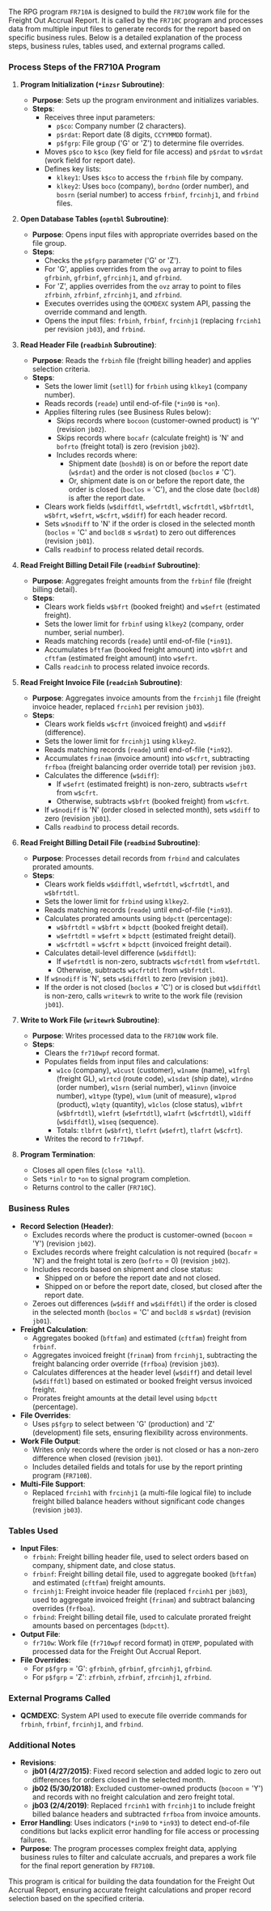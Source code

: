 The RPG program `FR710A` is designed to build the `FR710W` work file for the Freight Out Accrual Report. It is called by the `FR710C` program and processes data from multiple input files to generate records for the report based on specific business rules. Below is a detailed explanation of the process steps, business rules, tables used, and external programs called.

### Process Steps of the FR710A Program

1. **Program Initialization (`*inzsr` Subroutine)**:
   - **Purpose**: Sets up the program environment and initializes variables.
   - **Steps**:
     - Receives three input parameters:
       - `p$co`: Company number (2 characters).
       - `p$rdat`: Report date (8 digits, `CCYYMMDD` format).
       - `p$fgrp`: File group ('G' or 'Z') to determine file overrides.
     - Moves `p$co` to `k$co` (key field for file access) and `p$rdat` to `w$rdat` (work field for report date).
     - Defines key lists:
       - `klkey1`: Uses `k$co` to access the `frbinh` file by company.
       - `klkey2`: Uses `boco` (company), `bordno` (order number), and `bosrn` (serial number) to access `frbinf`, `frcinhj1`, and `frbind` files.

2. **Open Database Tables (`opntbl` Subroutine)**:
   - **Purpose**: Opens input files with appropriate overrides based on the file group.
   - **Steps**:
     - Checks the `p$fgrp` parameter ('G' or 'Z').
     - For 'G', applies overrides from the `ovg` array to point to files `gfrbinh`, `gfrbinf`, `gfrcinhj1`, and `gfrbind`.
     - For 'Z', applies overrides from the `ovz` array to point to files `zfrbinh`, `zfrbinf`, `zfrcinhj1`, and `zfrbind`.
     - Executes overrides using the `QCMDEXC` system API, passing the override command and length.
     - Opens the input files: `frbinh`, `frbinf`, `frcinhj1` (replacing `frcinh1` per revision `jb03`), and `frbind`.

3. **Read Header File (`readbinh` Subroutine)**:
   - **Purpose**: Reads the `frbinh` file (freight billing header) and applies selection criteria.
   - **Steps**:
     - Sets the lower limit (`setll`) for `frbinh` using `klkey1` (company number).
     - Reads records (`reade`) until end-of-file (`*in90` is `*on`).
     - Applies filtering rules (see Business Rules below):
       - Skips records where `bocoon` (customer-owned product) is 'Y' (revision `jb02`).
       - Skips records where `bocafr` (calculate freight) is 'N' and `bofrto` (freight total) is zero (revision `jb02`).
       - Includes records where:
         - Shipment date (`boshd8`) is on or before the report date (`w$rdat`) and the order is not closed (`boclos` ≠ 'C').
         - Or, shipment date is on or before the report date, the order is closed (`boclos` = 'C'), and the close date (`bocld8`) is after the report date.
     - Clears work fields (`w$diffdtl`, `w$efrtdtl`, `w$cfrtdtl`, `w$bfrtdtl`, `w$bfrt`, `w$efrt`, `w$cfrt`, `w$diff`) for each header record.
     - Sets `w$nodiff` to 'N' if the order is closed in the selected month (`boclos` = 'C' and `bocld8` ≤ `w$rdat`) to zero out differences (revision `jb01`).
     - Calls `readbinf` to process related detail records.

4. **Read Freight Billing Detail File (`readbinf` Subroutine)**:
   - **Purpose**: Aggregates freight amounts from the `frbinf` file (freight billing detail).
   - **Steps**:
     - Clears work fields `w$bfrt` (booked freight) and `w$efrt` (estimated freight).
     - Sets the lower limit for `frbinf` using `klkey2` (company, order number, serial number).
     - Reads matching records (`reade`) until end-of-file (`*in91`).
     - Accumulates `bftfam` (booked freight amount) into `w$bfrt` and `cftfam` (estimated freight amount) into `w$efrt`.
     - Calls `readcinh` to process related invoice records.

5. **Read Freight Invoice File (`readcinh` Subroutine)**:
   - **Purpose**: Aggregates invoice amounts from the `frcinhj1` file (freight invoice header, replaced `frcinh1` per revision `jb03`).
   - **Steps**:
     - Clears work fields `w$cfrt` (invoiced freight) and `w$diff` (difference).
     - Sets the lower limit for `frcinhj1` using `klkey2`.
     - Reads matching records (`reade`) until end-of-file (`*in92`).
     - Accumulates `frinam` (invoice amount) into `w$cfrt`, subtracting `frfboa` (freight balancing order override total) per revision `jb03`.
     - Calculates the difference (`w$diff`):
       - If `w$efrt` (estimated freight) is non-zero, subtracts `w$efrt` from `w$cfrt`.
       - Otherwise, subtracts `w$bfrt` (booked freight) from `w$cfrt`.
     - If `w$nodiff` is 'N' (order closed in selected month), sets `w$diff` to zero (revision `jb01`).
     - Calls `readbind` to process detail records.

6. **Read Freight Billing Detail File (`readbind` Subroutine)**:
   - **Purpose**: Processes detail records from `frbind` and calculates prorated amounts.
   - **Steps**:
     - Clears work fields `w$diffdtl`, `w$efrtdtl`, `w$cfrtdtl`, and `w$bfrtdtl`.
     - Sets the lower limit for `frbind` using `klkey2`.
     - Reads matching records (`reade`) until end-of-file (`*in93`).
     - Calculates prorated amounts using `bdpctt` (percentage):
       - `w$bfrtdtl` = `w$bfrt` × `bdpctt` (booked freight detail).
       - `w$efrtdtl` = `w$efrt` × `bdpctt` (estimated freight detail).
       - `w$cfrtdtl` = `w$cfrt` × `bdpctt` (invoiced freight detail).
     - Calculates detail-level difference (`w$diffdtl`):
       - If `w$efrtdtl` is non-zero, subtracts `w$cfrtdtl` from `w$efrtdtl`.
       - Otherwise, subtracts `w$cfrtdtl` from `w$bfrtdtl`.
     - If `w$nodiff` is 'N', sets `w$diffdtl` to zero (revision `jb01`).
     - If the order is not closed (`boclos` ≠ 'C') or is closed but `w$diffdtl` is non-zero, calls `writewrk` to write to the work file (revision `jb01`).

7. **Write to Work File (`writewrk` Subroutine)**:
   - **Purpose**: Writes processed data to the `FR710W` work file.
   - **Steps**:
     - Clears the `fr710wpf` record format.
     - Populates fields from input files and calculations:
       - `w1co` (company), `w1cust` (customer), `w1name` (name), `w1frgl` (freight GL), `w1rtcd` (route code), `w1sdat` (ship date), `w1rdno` (order number), `w1srn` (serial number), `w1invn` (invoice number), `w1type` (type), `w1um` (unit of measure), `w1prod` (product), `w1qty` (quantity), `w1clos` (close status), `w1bfrt` (`w$bfrtdtl`), `w1efrt` (`w$efrtdtl`), `w1afrt` (`w$cfrtdtl`), `w1diff` (`w$diffdtl`), `w1seq` (sequence).
       - Totals: `tlbfrt` (`w$bfrt`), `tlefrt` (`w$efrt`), `tlafrt` (`w$cfrt`).
     - Writes the record to `fr710wpf`.

8. **Program Termination**:
   - Closes all open files (`close *all`).
   - Sets `*inlr` to `*on` to signal program completion.
   - Returns control to the caller (`FR710C`).

### Business Rules
- **Record Selection (Header)**:
  - Excludes records where the product is customer-owned (`bocoon` = 'Y') (revision `jb02`).
  - Excludes records where freight calculation is not required (`bocafr` = 'N') and the freight total is zero (`bofrto` = 0) (revision `jb02`).
  - Includes records based on shipment and close status:
    - Shipped on or before the report date and not closed.
    - Shipped on or before the report date, closed, but closed after the report date.
  - Zeroes out differences (`w$diff` and `w$diffdtl`) if the order is closed in the selected month (`boclos` = 'C' and `bocld8` ≤ `w$rdat`) (revision `jb01`).
- **Freight Calculation**:
  - Aggregates booked (`bftfam`) and estimated (`cftfam`) freight from `frbinf`.
  - Aggregates invoiced freight (`frinam`) from `frcinhj1`, subtracting the freight balancing order override (`frfboa`) (revision `jb03`).
  - Calculates differences at the header level (`w$diff`) and detail level (`w$diffdtl`) based on estimated or booked freight versus invoiced freight.
  - Prorates freight amounts at the detail level using `bdpctt` (percentage).
- **File Overrides**:
  - Uses `p$fgrp` to select between 'G' (production) and 'Z' (development) file sets, ensuring flexibility across environments.
- **Work File Output**:
  - Writes only records where the order is not closed or has a non-zero difference when closed (revision `jb01`).
  - Includes detailed fields and totals for use by the report printing program (`FR710B`).
- **Multi-File Support**:
  - Replaced `frcinh1` with `frcinhj1` (a multi-file logical file) to include freight billed balance headers without significant code changes (revision `jb03`).

### Tables Used
- **Input Files**:
  - `frbinh`: Freight billing header file, used to select orders based on company, shipment date, and close status.
  - `frbinf`: Freight billing detail file, used to aggregate booked (`bftfam`) and estimated (`cftfam`) freight amounts.
  - `frcinhj1`: Freight invoice header file (replaced `frcinh1` per `jb03`), used to aggregate invoiced freight (`frinam`) and subtract balancing overrides (`frfboa`).
  - `frbind`: Freight billing detail file, used to calculate prorated freight amounts based on percentages (`bdpctt`).
- **Output File**:
  - `fr710w`: Work file (`fr710wpf` record format) in `QTEMP`, populated with processed data for the Freight Out Accrual Report.
- **File Overrides**:
  - For `p$fgrp` = 'G': `gfrbinh`, `gfrbinf`, `gfrcinhj1`, `gfrbind`.
  - For `p$fgrp` = 'Z': `zfrbinh`, `zfrbinf`, `zfrcinhj1`, `zfrbind`.

### External Programs Called
- **QCMDEXC**: System API used to execute file override commands for `frbinh`, `frbinf`, `frcinhj1`, and `frbind`.

### Additional Notes
- **Revisions**:
  - **jb01 (4/27/2015)**: Fixed record selection and added logic to zero out differences for orders closed in the selected month.
  - **jb02 (5/30/2018)**: Excluded customer-owned products (`bocoon` = 'Y') and records with no freight calculation and zero freight total.
  - **jb03 (2/4/2019)**: Replaced `frcinh1` with `frcinhj1` to include freight billed balance headers and subtracted `frfboa` from invoice amounts.
- **Error Handling**: Uses indicators (`*in90` to `*in93`) to detect end-of-file conditions but lacks explicit error handling for file access or processing failures.
- **Purpose**: The program processes complex freight data, applying business rules to filter and calculate accruals, and prepares a work file for the final report generation by `FR710B`.

This program is critical for building the data foundation for the Freight Out Accrual Report, ensuring accurate freight calculations and proper record selection based on the specified criteria.